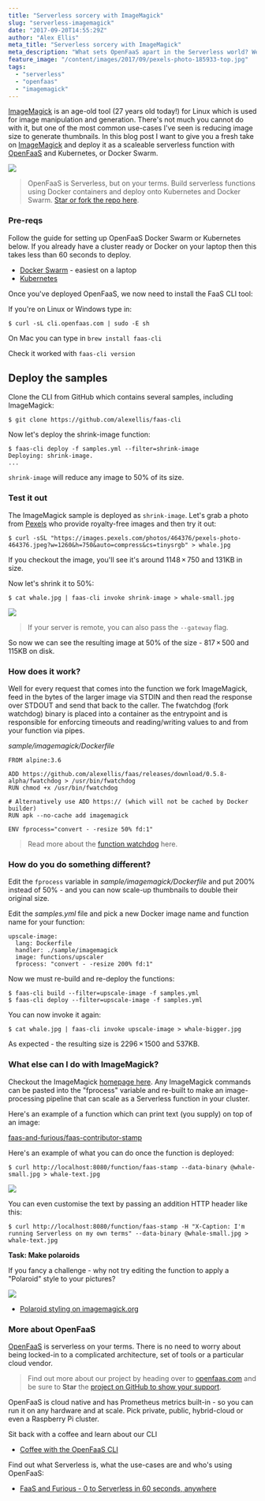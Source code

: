 ```yaml
---
title: "Serverless sorcery with ImageMagick"
slug: "serverless-imagemagick"
date: "2017-09-20T14:55:29Z"
author: "Alex Ellis"
meta_title: "Serverless sorcery with ImageMagick"
meta_description: "What sets OpenFaaS apart in the Serverless world? Well - the ability to run any container or process at scale as a function. Learn how with ImageMagick."
feature_image: "/content/images/2017/09/pexels-photo-185933-top.jpg"
tags:
  - "serverless"
  - "openfaas"
  - "imagemagick"
---
```


[ImageMagick](https://en.wikipedia.org/wiki/ImageMagick) is an age-old tool (27 years old today!) for Linux which is used for image manipulation and generation. There's not much you cannot do with it, but one of the most common use-cases I've seen is reducing image size to generate thumbnails. In this blog post I want to give you a fresh take on [ImageMagick](https://en.wikipedia.org/wiki/ImageMagick) and deploy it as a scaleable serverless function with [OpenFaaS](https://www.openfaas.com) and Kubernetes, or Docker Swarm.

![](https://upload.wikimedia.org/wikipedia/commons/thumb/9/9a/ImageMagick_logo.svg/200px-ImageMagick_logo.svg.png)

> OpenFaaS is Serverless, but on your terms. Build serverless functions using Docker containers and deploy onto Kubernetes and Docker Swarm. [Star or fork the repo here](https://github.com/alexellis/faas).

### Pre-reqs

Follow the guide for setting up OpenFaaS Docker Swarm or Kubernetes below. If you already have a cluster ready or Docker on your laptop then this takes less than 60 seconds to deploy.

* [Docker Swarm](https://github.com/alexellis/faas/blob/master/guide/deployment_swarm.md) - easiest on a laptop
* [Kubernetes](https://github.com/alexellis/faas/blob/master/guide/deployment_k8s.md)

Once you've deployed OpenFaaS, we now need to install the FaaS CLI tool:

If you're on Linux or Windows type in:

```
$ curl -sL cli.openfaas.com | sudo -E sh
```

On Mac you can type in `brew install faas-cli`

Check it worked with `faas-cli version`

## Deploy the samples

Clone the CLI from GitHub which contains several samples, including ImageMagick:

```
$ git clone https://github.com/alexellis/faas-cli
```

Now let's deploy the shrink-image function:

```
$ faas-cli deploy -f samples.yml --filter=shrink-image
Deploying: shrink-image.
...
```

`shrink-image` will reduce any image to 50% of its size.

### Test it out

The ImageMagick sample is deployed as `shrink-image`. Let's grab a photo from [Pexels](https://www.pexels.com/photo/action-animal-ocean-outdoors-464376/) who provide royalty-free images and then try it out:

```
$ curl -sSL "https://images.pexels.com/photos/464376/pexels-photo-464376.jpeg?w=1260&h=750&auto=compress&cs=tinysrgb" > whale.jpg
```

If you checkout the image, you'll see it's around 1148 × 750 and 131KB in size.

Now let's shrink it to 50%:

```
$ cat whale.jpg | faas-cli invoke shrink-image > whale-small.jpg
```

![](/content/images/2017/09/shrink-image-diagram.png)

> If your server is remote, you can also pass the `--gateway` flag.

So now we can see the resulting image at 50% of the size - 817 × 500 and 115KB on disk.

### How does it work?

Well for every request that comes into the function we fork ImageMagick, feed in the bytes of the larger image via STDIN and then read the response over STDOUT and send that back to the caller. The fwatchdog (fork watchdog) binary is placed into a container as the entrypoint and is responsible for enforcing timeouts and reading/writing values to and from your function via pipes.

*sample/imagemagick/Dockerfile*

```
FROM alpine:3.6

ADD https://github.com/alexellis/faas/releases/download/0.5.8-alpha/fwatchdog > /usr/bin/fwatchdog
RUN chmod +x /usr/bin/fwatchdog

# Alternatively use ADD https:// (which will not be cached by Docker builder)
RUN apk --no-cache add imagemagick

ENV fprocess="convert - -resize 50% fd:1"
```

> Read more about the [function watchdog](https://github.com/alexellis/faas/tree/master/watchdog) here.

### How do you do something different?

Edit the `fprocess` variable in *sample/imagemagick/Dockerfile* and put 200% instead of 50% - and you can now scale-up thumbnails to double their original size.

Edit the *samples.yml* file and pick a new Docker image name and function name for your function:

```
upscale-image:
  lang: Dockerfile
  handler: ./sample/imagemagick
  image: functions/upscaler
  fprocess: "convert - -resize 200% fd:1"
```

Now we must re-build and re-deploy the functions:

```
$ faas-cli build --filter=upscale-image -f samples.yml
$ faas-cli deploy --filter=upscale-image -f samples.yml
```

You can now invoke it again:

```
$ cat whale.jpg | faas-cli invoke upscale-image > whale-bigger.jpg
```

As expected - the resulting size is 2296 × 1500 and 537KB.

### What else can I do with ImageMagick?

Checkout the ImageMagick [homepage here](https://www.imagemagick.org/script/index.php). Any ImageMagick commands can be pasted into the "fprocess" variable and re-built to make an image-processing pipeline that can scale as a Serverless function in your cluster.

Here's an example of a function which can print text (you supply) on top of an image:

[faas-and-furious/faas-contributor-stamp](https://github.com/faas-and-furious/faas-contributor-stamp)

Here's an example of what you can do once the function is deployed:

```
$ curl http://localhost:8080/function/faas-stamp --data-binary @whale-small.jpg > whale-text.jpg
```

![](/content/images/2017/09/whale-text.jpg)

You can even customise the text by passing an addition HTTP header like this:

```
$ curl http://localhost:8080/function/faas-stamp -H "X-Caption: I'm running Serverless on my own terms" --data-binary @whale-small.jpg > whale-text.jpg
```

**Task: Make polaroids**

If you fancy a challenge - why not try editing the function to apply a "Polaroid" style to your pictures?

![](http://www.imagemagick.org/Usage/thumbnails/poloroid_caption.png) 

* [Polaroid styling on imagemagick.org](http://www.imagemagick.org/Usage/thumbnails/#polaroid)

### More about OpenFaaS

[OpenFaaS](https://www.openfaas.com) is serverless on your terms. There is no need to worry about being locked-in to a complicated architecture, set of tools or a particular cloud vendor. 

> Find out more about our project by heading over to [openfaas.com](https://www.openfaas.com) and be sure to **Star** the [project on GitHub to show your support](https://github.com/alexellis/faas).

OpenFaaS is cloud native and has Prometheus metrics built-in - so you can run it on any hardware and at scale. Pick private, public, hybrid-cloud or even a Raspberry Pi cluster.

Sit back with a coffee and learn about our CLI

* [Coffee with the OpenFaaS CLI](https://blog.alexellis.io/quickstart-openfaas-cli/)

Find out what Serverless is, what the use-cases are and who's using OpenFaaS:

* [FaaS and Furious - 0 to Serverless in 60 seconds, anywhere](https://skillsmatter.com/skillscasts/10813-faas-and-furious-0-to-serverless-in-60-seconds-anywhere)
